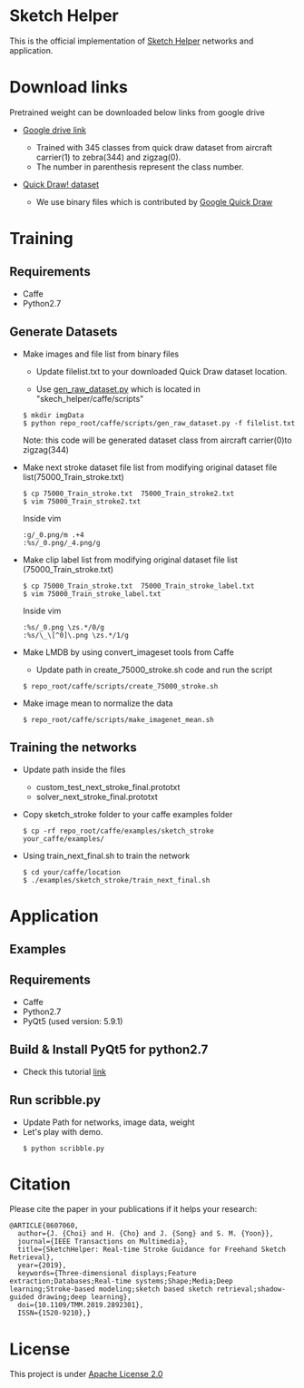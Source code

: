 # Sketch Helper

This is the official implementation of [Sketch Helper](https://ieeexplore.ieee.org/document/8607060) networks and application.

# Download links
Pretrained weight can be downloaded below links from google drive

- [Google drive link](https://drive.google.com/drive/folders/1pvR4ntu3u9U5_uwxsduN_RE3K8mA9pG6?usp=sharing)
  - Trained with 345 classes from quick draw dataset from aircraft carrier(1) to zebra(344) and zigzag(0).
  - The number in parenthesis represent the class number.
  
- [Quick Draw! dataset](https://console.cloud.google.com/storage/browser/quickdraw_dataset/full/binary?pli=1)
  - We use binary files which is contributed by [Google Quick Draw](https://github.com/googlecreativelab/quickdraw-dataset)
  
# Training

## Requirements
- Caffe
- Python2.7

## Generate Datasets
- Make images and file list from binary files

  - Update filelist.txt to your downloaded Quick Draw dataset location.
  
  - Use [gen_raw_dataset.py](https://github.com/kookmin-hci/sketch_helper/blob/master/caffe/scripts/gen_raw_dataset.py) which is located in "skech_helper/caffe/scripts"
  ```
  $ mkdir imgData
  $ python repo_root/caffe/scripts/gen_raw_dataset.py -f filelist.txt
  ```
    Note: this code will be generated dataset class from aircraft carrier(0)to zigzag(344)
- Make next stroke dataset file list from modifying original dataset file list(75000_Train_stroke.txt)
  ```
  $ cp 75000_Train_stroke.txt  75000_Train_stroke2.txt
  $ vim 75000_Train_stroke2.txt
  ```
  Inside vim
  ```
  :g/_0.png/m .+4
  :%s/_0.png/_4.png/g
  ```
  
- Make clip label list from modifying original dataset file list (75000_Train_stroke.txt)
  ```
  $ cp 75000_Train_stroke.txt  75000_Train_stroke_label.txt
  $ vim 75000_Train_stroke_label.txt
  ```
  Inside vim
  ```
  :%s/_0.png \zs.*/0/g
  :%s/\_\[^0]\.png \zs.*/1/g
  ```
  
- Make LMDB by using convert_imageset tools from Caffe 

  - Update path in create_75000_stroke.sh code and run the script
  ```
  $ repo_root/caffe/scripts/create_75000_stroke.sh
  ```
- Make image mean to normalize the data
  ```
  $ repo_root/caffe/scripts/make_imagenet_mean.sh
  ```
 
## Training the networks
- Update path inside the files
  - custom_test_next_stroke_final.prototxt
  - solver_next_stroke_final.prototxt
  
- Copy sketch_stroke folder to your caffe examples folder
  ```
  $ cp -rf repo_root/caffe/examples/sketch_stroke your_caffe/examples/
  ```

- Using train_next_final.sh to train the network
  ```
  $ cd your/caffe/location
  $ ./examples/sketch_stroke/train_next_final.sh
  ```
  
# Application
## Examples

## Requirements
- Caffe
- Python2.7
- PyQt5 (used version: 5.9.1)

## Build & Install PyQt5 for python2.7
- Check this tutorial [link](http://www.minsung.org/2017/12/building-pyqt5-with-python-2-7-on-ubuntu-16-04/)

## Run scribble.py
- Update Path for networks, image data, weight
- Let's play with demo.
  ```
  $ python scribble.py
  ```

# Citation
Please cite the paper in your publications if it helps your research:

    @ARTICLE{8607060, 
      author={J. {Choi} and H. {Cho} and J. {Song} and S. M. {Yoon}}, 
      journal={IEEE Transactions on Multimedia}, 
      title={SketchHelper: Real-time Stroke Guidance for Freehand Sketch Retrieval}, 
      year={2019}, 
      keywords={Three-dimensional displays;Feature extraction;Databases;Real-time systems;Shape;Media;Deep learning;Stroke-based modeling;sketch based sketch retrieval;shadow-guided drawing;deep learning}, 
      doi={10.1109/TMM.2019.2892301}, 
      ISSN={1520-9210},}
  
# License
This project is under [Apache License 2.0]()
